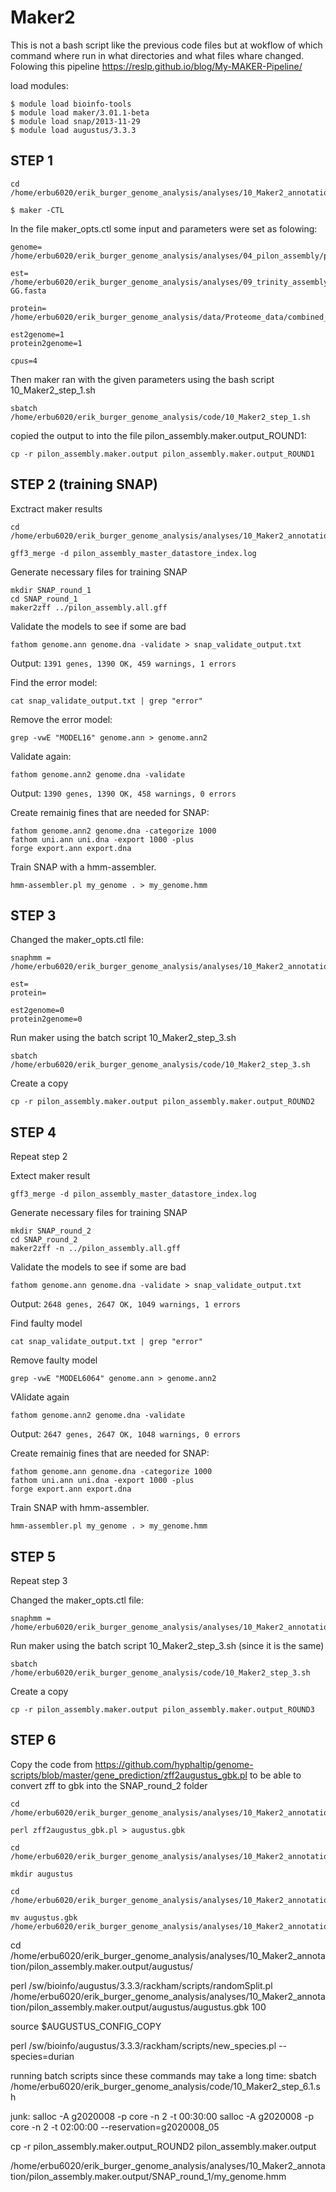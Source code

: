 # Maker2
This is not a bash script like the previous code files but at wokflow of which command where run in what directories and what files whare changed. Folowing this  pipeline https://reslp.github.io/blog/My-MAKER-Pipeline/  

load modules:  
```
$ module load bioinfo-tools
$ module load maker/3.01.1-beta
$ module load snap/2013-11-29 
$ module load augustus/3.3.3
```


## STEP 1  

```
cd /home/erbu6020/erik_burger_genome_analysis/analyses/10_Maker2_annotation

$ maker -CTL
```
In the file maker_opts.ctl some input and parameters were set as folowing:  
```
genome= /home/erbu6020/erik_burger_genome_analysis/analyses/04_pilon_assembly/pilon_assembly.fasta

est= /home/erbu6020/erik_burger_genome_analysis/analyses/09_trinity_assembly_SRR6040092/trinity_out_dir/Trinity-GG.fasta

protein=  /home/erbu6020/erik_burger_genome_analysis/data/Proteome_data/combined_proteome_reference.fasta

est2genome=1
protein2genome=1

cpus=4
```
Then maker ran with the given parameters using the bash script 10_Maker2_step_1.sh
```
sbatch /home/erbu6020/erik_burger_genome_analysis/code/10_Maker2_step_1.sh
```

copied the output to into the file pilon_assembly.maker.output_ROUND1: 

```
cp -r pilon_assembly.maker.output pilon_assembly.maker.output_ROUND1
```

## STEP 2 (training SNAP)

Exctract maker results

```
cd /home/erbu6020/erik_burger_genome_analysis/analyses/10_Maker2_annotation/pilon_assembly.maker.output

gff3_merge -d pilon_assembly_master_datastore_index.log
```

Generate necessary files for training SNAP
```
mkdir SNAP_round_1
cd SNAP_round_1
maker2zff ../pilon_assembly.all.gff
```

Validate the models to see if some are bad
```
fathom genome.ann genome.dna -validate > snap_validate_output.txt
```

Output: ``` 1391 genes, 1390 OK, 459 warnings, 1 errors ```

Find the error model:
```
cat snap_validate_output.txt | grep "error" 
```

Remove the error model:
```
grep -vwE "MODEL16" genome.ann > genome.ann2
```
Validate again:
```
fathom genome.ann2 genome.dna -validate
```
Output: ```1390 genes, 1390 OK, 458 warnings, 0 errors ```

Create remainig fines that are needed for SNAP: 
```
fathom genome.ann2 genome.dna -categorize 1000
fathom uni.ann uni.dna -export 1000 -plus
forge export.ann export.dna
```

Train SNAP with a hmm-assembler.  

```
hmm-assembler.pl my_genome . > my_genome.hmm
```

## STEP 3

Changed the maker_opts.ctl file:
```
snaphmm = /home/erbu6020/erik_burger_genome_analysis/analyses/10_Maker2_annotation/pilon_assembly.maker.output/SNAP_round_1/my_genome.hmm

est= 
protein=

est2genome=0
protein2genome=0
```
 

Run maker using the batch script 10_Maker2_step_3.sh

```
sbatch /home/erbu6020/erik_burger_genome_analysis/code/10_Maker2_step_3.sh
```

Create a copy
```
cp -r pilon_assembly.maker.output pilon_assembly.maker.output_ROUND2
```

## STEP 4

Repeat step 2


Extect maker result
```
gff3_merge -d pilon_assembly_master_datastore_index.log
```

Generate necessary files for training SNAP
```
mkdir SNAP_round_2
cd SNAP_round_2
maker2zff -n ../pilon_assembly.all.gff
```

Validate the models to see if some are bad
```
fathom genome.ann genome.dna -validate > snap_validate_output.txt
```
Output: ```2648 genes, 2647 OK, 1049 warnings, 1 errors```

Find faulty model
```
cat snap_validate_output.txt | grep "error" 
```

Remove faulty model
```
grep -vwE "MODEL6064" genome.ann > genome.ann2
```

VAlidate again
```
fathom genome.ann2 genome.dna -validate 
```
Output: ```2647 genes, 2647 OK, 1048 warnings, 0 errors```


Create remainig fines that are needed for SNAP: 
```
fathom genome.ann genome.dna -categorize 1000
fathom uni.ann uni.dna -export 1000 -plus 
forge export.ann export.dna
```

Train SNAP with hmm-assembler.  
```
hmm-assembler.pl my_genome . > my_genome.hmm
```

## STEP 5

Repeat step 3

Changed the maker_opts.ctl file:
```
snaphmm = /home/erbu6020/erik_burger_genome_analysis/analyses/10_Maker2_annotation/pilon_assembly.maker.output/SNAP_round_2/my_genome.hmm
```
 

Run maker using the batch script 10_Maker2_step_3.sh (since it is the same)

```
sbatch /home/erbu6020/erik_burger_genome_analysis/code/10_Maker2_step_3.sh
```

Create a copy
```
cp -r pilon_assembly.maker.output pilon_assembly.maker.output_ROUND3
```

## STEP 6 

Copy the code from https://github.com/hyphaltip/genome-scripts/blob/master/gene_prediction/zff2augustus_gbk.pl to be able to convert zff to gbk into the SNAP_round_2 folder

```
cd /home/erbu6020/erik_burger_genome_analysis/analyses/10_Maker2_annotation/pilon_assembly.maker.output/SNAP_round_2

perl zff2augustus_gbk.pl > augustus.gbk

cd /home/erbu6020/erik_burger_genome_analysis/analyses/10_Maker2_annotation/pilon_assembly.maker.output

mkdir augustus

cd /home/erbu6020/erik_burger_genome_analysis/analyses/10_Maker2_annotation/pilon_assembly.maker.output/SNAP_round_2

mv augustus.gbk /home/erbu6020/erik_burger_genome_analysis/analyses/10_Maker2_annotation/pilon_assembly.maker.output/augustus/augustus.gbk
```

cd /home/erbu6020/erik_burger_genome_analysis/analyses/10_Maker2_annotation/pilon_assembly.maker.output/augustus/

perl /sw/bioinfo/augustus/3.3.3/rackham/scripts/randomSplit.pl /home/erbu6020/erik_burger_genome_analysis/analyses/10_Maker2_annotation/pilon_assembly.maker.output/augustus/augustus.gbk 100


source $AUGUSTUS_CONFIG_COPY

perl /sw/bioinfo/augustus/3.3.3/rackham/scripts/new_species.pl --species=durian

running batch scripts since these commands may take a long time:
sbatch /home/erbu6020/erik_burger_genome_analysis/code/10_Maker2_step_6.1.sh 





junk:
salloc -A g2020008 -p core -n 2 -t 00:30:00
salloc -A g2020008 -p core -n 2 -t 02:00:00 --reservation=g2020008_05

cp -r pilon_assembly.maker.output_ROUND2 pilon_assembly.maker.output

/home/erbu6020/erik_burger_genome_analysis/analyses/10_Maker2_annotation/pilon_assembly.maker.output/SNAP_round_1/my_genome.hmm

